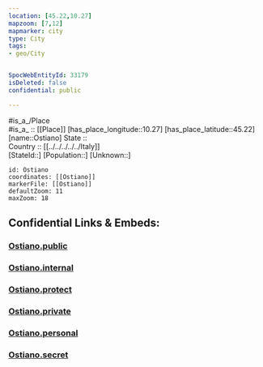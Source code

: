 ```yaml
---
location: [45.22,10.27] 
mapzoom: [7,12] 
mapmarker: city 
type: City
tags:
- geo/City


SpocWebEntityId: 33179
isDeleted: false
confidential: public

---
```

#is_a_/Place  
#is_a_ :: [[Place]] 
[has_place_longitude::10.27] 
[has_place_latitude::45.22] 
[name::Ostiano] 
State ::  
Country :: [[../../../../../Italy]]  
[StateId::] 
[Population::] 
[Unknown::] 


```leaflet
id: Ostiano
coordinates: [[Ostiano]] 
markerFile: [[Ostiano]] 
defaultZoom: 11 
maxZoom: 18
```


## Confidential Links & Embeds: 

### [Ostiano.public](/_public/\Earth\Continent\Europe\Europe~South\Italy\regions~Italy\Lombardy\Cremona.Province\CityOstiano.public.md) 

### [Ostiano.internal](/_internal/\Earth\Continent\Europe\Europe~South\Italy\regions~Italy\Lombardy\Cremona.Province\CityOstiano.internal.md) 

### [Ostiano.protect](/_protect/\Earth\Continent\Europe\Europe~South\Italy\regions~Italy\Lombardy\Cremona.Province\CityOstiano.protect.md) 

### [Ostiano.private](/_private/\Earth\Continent\Europe\Europe~South\Italy\regions~Italy\Lombardy\Cremona.Province\CityOstiano.private.md) 

### [Ostiano.personal](/_personal/\Earth\Continent\Europe\Europe~South\Italy\regions~Italy\Lombardy\Cremona.Province\CityOstiano.personal.md) 

### [Ostiano.secret](/_secret/\Earth\Continent\Europe\Europe~South\Italy\regions~Italy\Lombardy\Cremona.Province\CityOstiano.secret.md)


